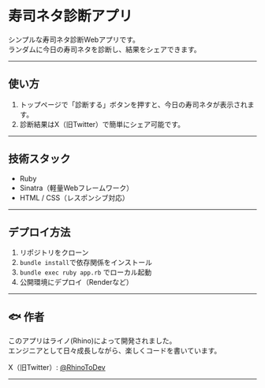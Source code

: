 # 寿司ネタ診断アプリ

シンプルな寿司ネタ診断Webアプリです。  
ランダムに今日の寿司ネタを診断し、結果をシェアできます。

---

## 使い方

1. トップページで「診断する」ボタンを押すと、今日の寿司ネタが表示されます。  
2. 診断結果はX（旧Twitter）で簡単にシェア可能です。

---

## 技術スタック

- Ruby  
- Sinatra（軽量Webフレームワーク）  
- HTML / CSS（レスポンシブ対応）

---

## デプロイ方法

1. リポジトリをクローン  
2. `bundle install`で依存関係をインストール  
3. `bundle exec ruby app.rb` でローカル起動  
4. 公開環境にデプロイ（Renderなど）

---

## 🐟 作者

このアプリはライノ(Rhino)によって開発されました。  
エンジニアとして日々成長しながら、楽しくコードを書いています。

X（旧Twitter）: [@RhinoToDev](https://x.com/RhinoToDev)

---
